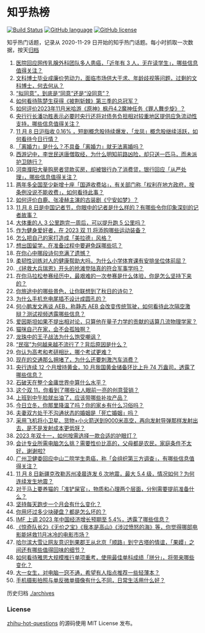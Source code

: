 # 知乎热榜
[![Build Status](https://github.com/ToWeLong/zhihu-hot-questions/workflows/CI/badge.svg)](https://github.com/ToWeLong/zhihu-hot-questions/actions)
[![GitHub language](https://img.shields.io/badge/language-golang-orange.svg)](https://golang.org/)
[![GitHub license](https://img.shields.io/github/license/ToWeLong/zhihu-hot-questions)](https://github.com/ToWeLong/zhihu-hot-questions/blob/main/LICENSE)

知乎热门话题，记录从 2020-11-29 日开始的知乎热门话题。每小时抓取一次数据，按天[归档](./archives)

<!-- BEGIN -->

1. [医院回应网传乳腺外科团队多人患癌，「近年有 3 人，无在读学生」，哪些信息值得关注？](https://www.zhihu.com/question/629403599)
1. [文科博士毕业成廉价劳动力，面临市场供大于求、年龄歧视等问题，过剩的文科博士，何去何从？](https://www.zhihu.com/question/628654444)
1. [“拟同意”，到底是“同意”还是“没同意”？](https://www.zhihu.com/question/629182408)
1. [如何看待陈楚生获得《披荆斩棘》第三季的总冠军？](https://www.zhihu.com/question/629191927)
1. [如何评价2023年11月米哈游《原神》枫丹4.2魔神任务《罪人舞步旋》？](https://www.zhihu.com/question/629415549)
1. [央行行长潘功胜表示必要时央行还将对债务负担相对较重地区提供应急流动性支持，哪些信息值得关注？](https://www.zhihu.com/question/629409415)
1. [11 月 8 日沪指收 0.16% ，短剧概念股持续爆发，「龙凤」概念股继续活跃，如何看待今日行情？](https://www.zhihu.com/question/629409365)
1. [「离婚力」是什么？不具备「离婚力」就无法离婚吗？](https://www.zhihu.com/question/627613420)
1. [西游记中，李世民送唐僧取经，为什么明知前路凶险，却只送一匹马，而未派护卫随行？](https://www.zhihu.com/question/627300037)
1. [河南濮阳大量购房者贷款买房，却被银行办了消费贷，银行回应「从严处理」，哪些信息值得关注？](https://www.zhihu.com/question/629395874)
1. [两年多全国至少新增十座「国道收费站」，有关部门称「权利在地方政府，按条例没说不能收费」，如何看待此事？](https://www.zhihu.com/question/629348114)
1. [如何评价白鹿、张凌赫主演的古装剧《宁安如梦》？](https://www.zhihu.com/question/629375833)
1. [11 月 8 日是中国记者节，你眼中的记者是什么样的？有哪些令你印象深刻的记者故事？](https://www.zhihu.com/question/629408861)
1. [大体重的人 3 公里跑完一周后，可以提升跑 5 公里吗？](https://www.zhihu.com/question/628628236)
1. [作为健身爱好者，在 2023 双 11 将添购哪些运动装备？](https://www.zhihu.com/question/627790388)
1. [怎么把自己的家打造成「美拉德」风格？](https://www.zhihu.com/question/622939335)
1. [想出国留学，在准备过程中要避免踩哪些坑？](https://www.zhihu.com/question/629226432)
1. [在你心中哪段诗句充满了遗憾？](https://www.zhihu.com/question/629406455)
1. [柔韧性训练对人的健康帮助大吗，为什么小学体育课有安排坐位体前屈？](https://www.zhihu.com/question/627573807)
1. [《拯救大兵瑞恩》开头的抢滩登陆真的符合军事学吗？](https://www.zhihu.com/question/273748436)
1. [在你马拉松参赛经历中，最艰难的一次参赛是什么体验，你是怎么坚持下来的？](https://www.zhihu.com/question/626849923)
1. [你旅途中的哪些景色，让你联想到了秋日的诗句？](https://www.zhihu.com/question/626333841)
1. [为什么手机充电尾插不设计成圆孔的？](https://www.zhihu.com/question/628792217)
1. [何小鹏发文再谈 AEB，称静态 AEB 会改变传统驾驶，如何看待此次隔空激辩？测试视频透露哪些信息？](https://www.zhihu.com/question/629411597)
1. [爱因斯坦如果不提出相对论，只算他在量子力学的贡献的话算几流物理学家？](https://www.zhihu.com/question/629367832)
1. [猫咪自己在家，会不会孤独啊？](https://www.zhihu.com/question/516334132)
1. [龙珠中的王子战法为什么饱受嘲讽？](https://www.zhihu.com/question/629137187)
1. [“民宿”为何越来越不流行了？背后原因是什么？](https://www.zhihu.com/question/580043589)
1. [你认为高考和考研相比，哪个考试更难？](https://www.zhihu.com/question/356041460)
1. [现在的交通那么拥堵了，为什么还要刺激汽车消费？](https://www.zhihu.com/question/589249844)
1. [央行连续 12 个月增持黄金，10 月我国黄金储备环比上升 74 万盎司，透露了哪些信息？](https://www.zhihu.com/question/629395892)
1. [石破天在整个金庸世界中算什么水平？](https://www.zhihu.com/question/454692916)
1. [这个双 11，你看到了哪些让人眼前一亮的创意营销？](https://www.zhihu.com/question/629416333)
1. [上班到中午脸就出油了，应该带哪些补妆产品？](https://www.zhihu.com/question/628957220)
1. [今日立冬，你那里降温了吗？你的家乡有什么习俗吗？](https://www.zhihu.com/question/629402352)
1. [夫妻双方处于不沟通状态的婚姻是「死亡婚姻」吗？](https://www.zhihu.com/question/627613414)
1. [采用飞机将小卫星、货物+小火箭送到9000米高空，再向发射导弹那样发射出去，是不是发射成本更低呀？](https://www.zhihu.com/question/629069308)
1. [2023 年双十一，如何按需选择一款合适的护眼灯？](https://www.zhihu.com/question/629378294)
1. [会计专业所需电脑怎么挑？需要性价比高的，父母都是农民，家庭条件不太好，谢谢啦?](https://www.zhihu.com/question/625100218)
1. [广州卫健委回应中山二院学生患癌，称「会组织第三方调查」，有哪些信息值得关注？](https://www.zhihu.com/question/629449748)
1. [11 月 8 日新疆克孜勒苏州凌晨连发 6 次地震，最大 5.4 级，情况如何？为何连续发生地震？](https://www.zhihu.com/question/629403417)
1. [对于马上要养猫的「准铲屎官」，物质和心理两个层面，分别需要提前准备什么？](https://www.zhihu.com/question/628944619)
1. [坚持每天跑步一个月会有什么变化？](https://www.zhihu.com/question/628559720)
1. [你用坏过多少块硬盘？都是怎么坏的？](https://www.zhihu.com/question/627501623)
1. [IMF 上调 2023 年中国经济增长预期至 5.4%，透露了哪些信息？](https://www.zhihu.com/question/629408062)
1. [《惊奇队长2》《无价之宝》《我本是高山》《涉过愤怒的海》等，你觉得哪部电影能拯救11月冰冷的电影市场？](https://www.zhihu.com/question/629338568)
1. [哈尔滨大雪让网友意识到果郡王从北京「顺路」到宁古塔的情谊，「果嬛」之间还有哪些值得回味的细节？](https://www.zhihu.com/question/629365404)
1. [如何看待雅思大规模推行单项重考，使用最佳单科成绩「拼分」，将带来哪些变化？](https://www.zhihu.com/question/629226242)
1. [大一女生，对电脑一窍不通，希望有人指点推荐一些轻薄本？](https://www.zhihu.com/question/629112513)
1. [手机摄影拍照与单反微单摄像有什么不同，日常生活用什么好？](https://www.zhihu.com/question/628163339)

<!-- END -->

历史归档 [./archives](./archives)


### License
[zhihu-hot-questions](https://github.com/towelong/zhihu-hot-questions) 的源码使用 MIT License 发布。
